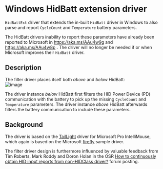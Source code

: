 # Windows HidBatt extension driver
`HidBattExt` driver that extends the in-built `HidBatt` driver in Windows to also parse and report `CycleCount` and `Temperature` battery parameters.

The HidBatt drivers inability to report these parameters have already been reported to Microsoft in https://aka.ms/AAu4w9g and https://aka.ms/AAu4w8p . The driver will no longer be needed if or when Microsoft improves their `HidBatt` driver.

## Description
The filter driver places itself both _above_ and _below_ HidBatt:  
![image](https://github.com/user-attachments/assets/33d408cf-95e1-4501-9363-cfe81e34bf4c)

The driver instance _below_ HidBatt first filters the HID Power Device (PD) communication with the battery to pick up the missing `CycleCount` and `Temperature` parameters. The driver instance _above_ HidBatt afterwards filters the battery communication to include these parameters.

## Background
The driver is based on the [TailLight](https://github.com/forderud/IntelliMouseDriver/tree/main/TailLight) driver for Microsoft Pro IntelliMouse, which again is based on the Microsoft [firefly](https://github.com/microsoft/Windows-driver-samples/tree/main/hid/firefly) sample driver.

The filter driver design is furthermore influenced by valuable feedback from Tim Roberts, Mark Roddy and Doron Holan in the OSR [How to continuously obtain HID input reports from non-HIDClass driver?](https://community.osr.com/t/how-to-continuously-obtain-hid-input-reports-from-non-hidclass-driver/59447/19) forum posting.
